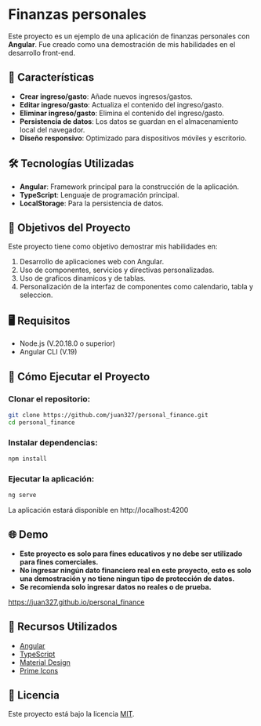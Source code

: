 # Finanzas personales

Este proyecto es un ejemplo de una aplicación de finanzas personales con **Angular**. Fue creado como una demostración de mis habilidades en el desarrollo front-end.

## 🚀 Características

- **Crear ingreso/gasto**: Añade nuevos ingresos/gastos.
- **Editar ingreso/gasto**: Actualiza el contenido del ingreso/gasto.
- **Eliminar ingreso/gasto**: Elimina el contenido del ingreso/gasto.
- **Persistencia de datos**: Los datos se guardan en el almacenamiento local del navegador.
- **Diseño responsivo**: Optimizado para dispositivos móviles y escritorio.

## 🛠️ Tecnologías Utilizadas

- **Angular**: Framework principal para la construcción de la aplicación.
- **TypeScript**: Lenguaje de programación principal.
- **LocalStorage**: Para la persistencia de datos.

## 🎯 Objetivos del Proyecto

Este proyecto tiene como objetivo demostrar mis habilidades en:

1. Desarrollo de aplicaciones web con Angular.
2. Uso de componentes, servicios y directivas personalizadas.
3. Uso de graficos dinamicos y de tablas.
4. Personalización de la interfaz de componentes como calendario, tabla y seleccion.

## 🖥️ Requisitos

- Node.js (V.20.18.0 o superior)
- Angular CLI (V.19)

## 🚀 Cómo Ejecutar el Proyecto

### Clonar el repositorio:
```bash
git clone https://github.com/juan327/personal_finance.git
cd personal_finance
```

### Instalar dependencias:
```bash
npm install
```

### Ejecutar la aplicación:
```bash
ng serve
```

La aplicación estará disponible en http://localhost:4200

## 🌐 Demo

- **Este proyecto es solo para fines educativos y no debe ser utilizado para fines comerciales.**
- **No ingresar ningún dato financiero real en este proyecto, esto es solo una demostración y no tiene ningun tipo de protección de datos.**
- **Se recomienda solo ingresar datos no reales o de prueba.**

https://juan327.github.io/personal_finance

## 📌 Recursos Utilizados

- [Angular](https://angular.io)
- [TypeScript](https://www.typescriptlang.org)
- [Material Design](https://material.io)
- [Prime Icons](https://www.primefaces.org/primeicons)

## 📝 Licencia

Este proyecto está bajo la licencia [MIT](https://github.com/juan327/personal_finance/blob/main/LICENSE).
